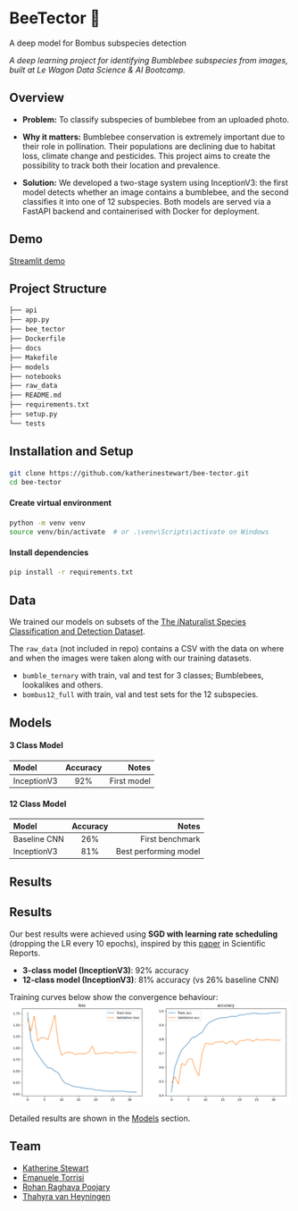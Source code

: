 # BeeTector 🐝

A deep model for Bombus subspecies detection

_A deep learning project for identifying Bumblebee subspecies from images, built at Le Wagon Data Science & AI Bootcamp._

## Overview

- **Problem:** To classify subspecies of bumblebee from an uploaded photo.

- **Why it matters:** Bumblebee conservation is extremely important due to their role in pollination.  Their populations are declining due to habitat loss,
climate change and pesticides.  This project aims to create the possibility to
track both their location and prevalence.

- **Solution:** We developed a two-stage system using InceptionV3: the first model detects whether an image contains a bumblebee, and the second classifies it into one of 12 subspecies. Both models are served via a FastAPI backend and containerised with Docker for deployment.

## Demo

[Streamlit demo](https://beetector.streamlit.app/)


## Project Structure

```bash
├── api
├── app.py
├── bee_tector
├── Dockerfile
├── docs
├── Makefile
├── models
├── notebooks
├── raw_data
├── README.md
├── requirements.txt
├── setup.py
└── tests
```

## Installation and Setup

```bash
git clone https://github.com/katherinestewart/bee-tector.git
cd bee-tector
```

#### Create virtual environment
```bash
python -m venv venv
source venv/bin/activate  # or .\venv\Scripts\activate on Windows
```

#### Install dependencies
```bash
pip install -r requirements.txt
```

## Data

We trained our models on subsets of the [The iNaturalist Species Classification and Detection Dataset](https://arxiv.org/abs/1707.06642?).

The `raw_data` (not included in repo) contains a CSV with the data on where and when the images were taken along with our training datasets.
- `bumble_ternary` with train, val and test for 3 classes; Bumblebees, lookalikes and others.
- `bombus12_full` with train, val and test sets for the 12 subspecies.

## Models

#### 3 Class Model
| Model          | Accuracy | Notes               |
|:---------------|:--------:|--------------------:|
| InceptionV3    |   92%    | First model         |

#### 12 Class Model
| Model          | Accuracy | Notes                 |
|:---------------|:--------:|----------------------:|
| Baseline CNN   |   26%    | First benchmark       |
| InceptionV3    |   81%    | Best performing model |


## Results
## Results

Our best results were achieved using **SGD with learning rate scheduling** (dropping the LR every 10 epochs), inspired by this [paper](https://www.nature.com/articles/s41598-021-87210-1) in Scientific Reports.

- **3-class model (InceptionV3)**: 92% accuracy
- **12-class model (InceptionV3)**: 81% accuracy (vs 26% baseline CNN)

Training curves below show the convergence behaviour:
![Training curves](docs/learning_curves.png)

Detailed results are shown in the [Models](#models) section.

## Team

- [Katherine Stewart](https://www.linkedin.com/in/katherine-stewart-a3933b354/)
- [Emanuele Torrisi](https://www.linkedin.com/in/emanuele-torrisi-08a3572a4/)
- [Rohan Raghava Poojary]()
- [Thahyra van Heyningen](https://www.linkedin.com/in/thahyravh/)
